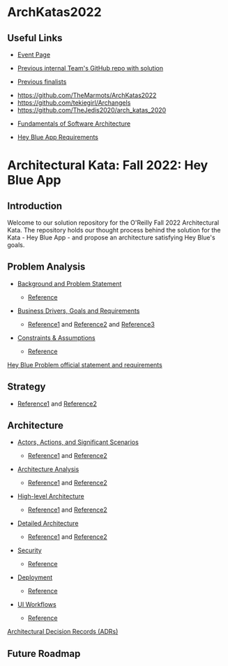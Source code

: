 # ArchKatas2022

## Useful Links

* [Event Page](https://learning.oreilly.com/live-events/architectural-katas/0636920054100/0636920072741/)

* [Previous internal Team's GitHub repo with solution](https://github.com/TheMarmots/ArchKatas2022)

* [Previous finalists](https://github.com/tekiegirl/SoftwareArchitectureResources/blob/main/Resources/OReillyKata.md)

 - https://github.com/TheMarmots/ArchKatas2022
 - https://github.com/tekiegirl/Archangels
 - https://github.com/TheJedis2020/arch_katas_2020

* [Fundamentals of Software Architecture](http://fundamentalsofsoftwarearchitecture.com/katas/)

* [Hey Blue App Requirements](https://docs.google.com/document/d/10o-4eEzFo005pqDt_ORCztzaQCQ_9FNWYrxFasou3Eo/edit)

# Architectural Kata: Fall 2022: Hey Blue App

## Introduction

Welcome to our solution repository for the O'Reilly Fall 2022 Architectural Kata. The repository holds our thought process behind the solution for the Kata - Hey Blue App - and propose an architecture satisfying Hey Blue's goals.	

## Problem Analysis

* [Background and Problem Statement](./ProblemAnalysis/Background.md)
	* [Reference](https://github.com/TheMarmots/ArchKatas2022/blob/main/ProblemAnalysis/Background.md)

* [Business Drivers, Goals and Requirements](./ProblemAnalysis/Drivers_Goals_Requirements.md)
	* [Reference1](https://github.com/TheMarmots/ArchKatas2022/blob/main/ProblemAnalysis/DriversGoals.md) and [Reference2](https://github.com/tekiegirl/Archangels/blob/main/1.ProblemBackground/BusinessGoalsDriversAndRequirements.md) and [Reference3](https://github.com/TheMarmots/ArchKatas2022/blob/main/ProblemAnalysis/BusinessReqs.md)

* [Constraints & Assumptions](./ProblemAnalysis/Constraints_Assumptions.md)
	* [Reference](https://github.com/tekiegirl/Archangels/blob/main/1.ProblemBackground/ConstraintsAndAssumptions.md)

[Hey Blue Problem official statement and requirements](https://docs.google.com/document/d/10o-4eEzFo005pqDt_ORCztzaQCQ_9FNWYrxFasou3Eo/edit)

## Strategy

* [Reference1](https://github.com/TheMarmots/ArchKatas2022/blob/main/Solution/Strategy.md) and [Reference2](https://github.com/TheJedis2020/arch_katas_2020/blob/main/Strategy.md)

## Architecture

* [Actors, Actions, and Significant Scenarios](./Solution/Actors,%20Actions%20&%20Significant%20Scenarios.md)
	* [Reference1](https://github.com/TheMarmots/ArchKatas2022/blob/main/Actors,%20Actions%20&%20Significant%20Scenarios.md) and [Reference2](https://github.com/tekiegirl/Archangels/blob/main/1.ProblemBackground/ActorsActionsAndSignificantScenarios.md)

* [Architecture Analysis](./Solution/ArchAnalysis.md)
	* [Reference1](https://github.com/TheMarmots/ArchKatas2022/blob/main/Solution/ArchAnalysis.md) and [Reference2](https://github.com/tekiegirl/Archangels/blob/main/2.SolutionBackground/ArchitecturePatterns.md)

* [High-level Architecture](./Solution/GeneralArchitecture.md)
	* [Reference1](https://github.com/TheMarmots/ArchKatas2022/blob/main/GeneralArchitecture.md) and [Reference2](https://github.com/TheJedis2020/arch_katas_2020/blob/main/GeneralArchitecture.md)

* [Detailed Architecture](./Solution/DetailedArch.md)
	* [Reference1](https://github.com/TheMarmots/ArchKatas2022/blob/main/Solution/DetailedArch.md) and [Reference2](https://github.com/TheJedis2020/arch_katas_2020/tree/main/Key%20Capabilities)

* [Security](./Solution/Security.md)
	* [Reference](https://github.com/tekiegirl/Archangels/blob/main/2.SolutionBackground/Security.md)

* [Deployment](./Solution/Deployment.md)
	* [Reference](https://github.com/tekiegirl/Archangels/blob/main/2.SolutionBackground/Deployment.md)

* [UI Workflows](./Solution/ExampleMocks.md)
	* [Reference](https://github.com/TheMarmots/ArchKatas2022/blob/main/ExampleMocks.md)

[Architectural Decision Records (ADRs)](./ADRs)

## Future Roadmap






